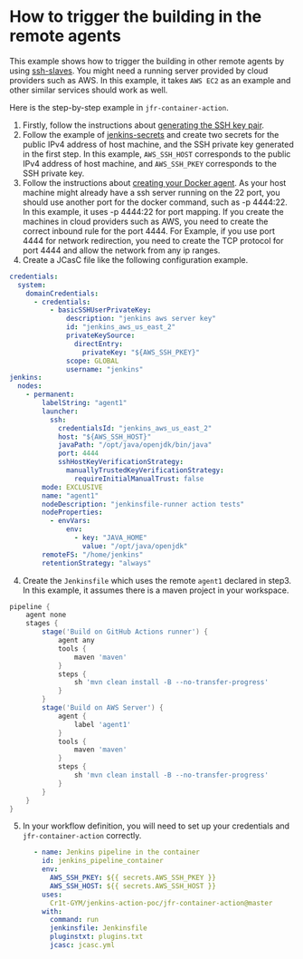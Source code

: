 # How to trigger the building in the remote agents

This example shows how to trigger the building in other remote agents by using [ssh-slaves](https://plugins.jenkins.io/ssh-slaves/).
You might need a running server provided by cloud providers such as AWS.
In this example, it takes `AWS EC2` as an example and other similar services should work as well.

Here is the step-by-step example in `jfr-container-action`.
1. Firstly, follow the instructions about [generating the SSH key pair](https://www.jenkins.io/doc/book/using/using-agents/#generating-an-ssh-key-pair).
2. Follow the example of [jenkins-secrets](../jenkins-secrets) and create two secrets for the public IPv4 address of host machine, and the SSH private key generated in the first step.
   In this example, `AWS_SSH_HOST` corresponds to the public IPv4 address of host machine,
   and `AWS_SSH_PKEY` corresponds to the SSH private key.
3. Follow the instructions about [creating your Docker agent](https://www.jenkins.io/doc/book/using/using-agents/#creating-your-docker-agent). 
   As your host machine might already have a ssh server running on the 22 port, you should use another port for the docker command, such as -p 4444:22. 
   In this example, it uses -p 4444:22 for port mapping. 
   If you create the machines in cloud providers such as AWS, you need to create the correct inbound rule for the port 4444.
   For Example, if you use port 4444 for network redirection, you need to create the TCP protocol for port 4444 and allow the network from any ip ranges.
4. Create a JCasC file like the following configuration example.
```yaml
credentials:
  system:
    domainCredentials:
      - credentials:
          - basicSSHUserPrivateKey:
              description: "jenkins aws server key"
              id: "jenkins_aws_us_east_2"
              privateKeySource:
                directEntry:
                  privateKey: "${AWS_SSH_PKEY}"
              scope: GLOBAL
              username: "jenkins"
jenkins:
  nodes:
    - permanent:
        labelString: "agent1"
        launcher:
          ssh:
            credentialsId: "jenkins_aws_us_east_2"
            host: "${AWS_SSH_HOST}"
            javaPath: "/opt/java/openjdk/bin/java"
            port: 4444
            sshHostKeyVerificationStrategy:
              manuallyTrustedKeyVerificationStrategy:
                requireInitialManualTrust: false
        mode: EXCLUSIVE
        name: "agent1"
        nodeDescription: "jenkinsfile-runner action tests"
        nodeProperties:
          - envVars:
              env:
                - key: "JAVA_HOME"
                  value: "/opt/java/openjdk"
        remoteFS: "/home/jenkins"
        retentionStrategy: "always"
```
4. Create the `Jenkinsfile` which uses the remote `agent1` declared in step3. 
   In this example, it assumes there is a maven project in your workspace.
```groovy
pipeline {
    agent none
    stages {
        stage('Build on GitHub Actions runner') {
            agent any
            tools {
                maven 'maven'
            }
            steps {
                sh 'mvn clean install -B --no-transfer-progress'
            }
        }
        stage('Build on AWS Server') {
            agent {
                label 'agent1'
            }
            tools {
                maven 'maven'
            }
            steps {
                sh 'mvn clean install -B --no-transfer-progress'
            }
        }
    }
}
```
5. In your workflow definition, you will need to set up your credentials and `jfr-container-action` correctly.
```yaml
      - name: Jenkins pipeline in the container
        id: jenkins_pipeline_container
        env:
          AWS_SSH_PKEY: ${{ secrets.AWS_SSH_PKEY }}
          AWS_SSH_HOST: ${{ secrets.AWS_SSH_HOST }}
        uses:
          Cr1t-GYM/jenkins-action-poc/jfr-container-action@master
        with:
          command: run
          jenkinsfile: Jenkinsfile
          pluginstxt: plugins.txt
          jcasc: jcasc.yml
```
